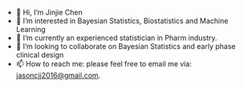 - 👋 Hi, I’m Jinjie Chen
- 👀 I’m interested in Bayesian Statistics, Biostatistics and Machine Learning
- 🌱 I’m currently an experienced statistician in Pharm industry.
- 💞️ I’m looking to collaborate on Bayesian Statistics and early phase clinical design
- 📫 How to reach me: please feel free to email me via: jasoncjj2016@gmail.com.

<!---
Birlinchen/Birlinchen is a ✨ special ✨ repository because its `README.md` (this file) appears on your GitHub profile.
You can click the Preview link to take a look at your changes.
--->
